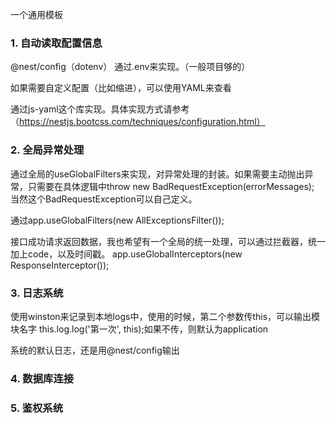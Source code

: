 一个通用模板

### 1. 自动读取配置信息

@nest/config（dotenv） 通过.env来实现。（一般项目够的）

如果需要自定义配置（比如缩进），可以使用YAML来查看

通过js-yaml这个库实现。具体实现方式请参考（https://nestjs.bootcss.com/techniques/configuration.html）

### 2. 全局异常处理

通过全局的useGlobalFilters来实现，对异常处理的封装。如果需要主动抛出异常，只需要在具体逻辑中throw new BadRequestException(errorMessages);
当然这个BadRequestException可以自己定义。

通过app.useGlobalFilters(new AllExceptionsFilter());

接口成功请求返回数据，我也希望有一个全局的统一处理，可以通过拦截器，统一加上code，以及时间戳。
app.useGlobalInterceptors(new ResponseInterceptor());

### 3. 日志系统

使用winston来记录到本地logs中，使用的时候，第二个参数传this，可以输出模块名字
this.log.log('第一次', this);如果不传，则默认为application

系统的默认日志，还是用@nest/config输出

### 4. 数据库连接

### 5. 鉴权系统
